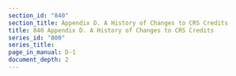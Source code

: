 ```yaml
---
section_id: "840"
section_title: Appendix D. A History of Changes to CRS Credits
title: 840 Appendix D. A History of Changes to CRS Credits
series_id: "800"
series_title: 
page_in_manual: D-1
document_depth: 2
---
```

